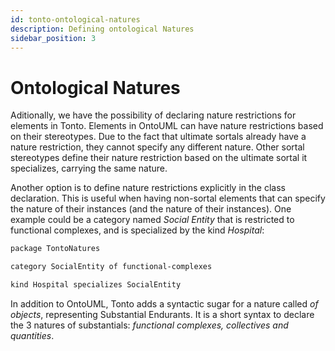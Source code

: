```yaml
---
id: tonto-ontological-natures
description: Defining ontological Natures
sidebar_position: 3
---
```


# Ontological Natures

Aditionally, we have the possibility of declaring nature restrictions for elements in Tonto. Elements in OntoUML can have nature restrictions based on their stereotypes.
Due to the fact that ultimate sortals already have a nature restriction, they cannot specify any different nature. Other sortal stereotypes define their nature restriction based on the ultimate sortal it specializes, carrying the same nature.

Another option is to define nature restrictions explicitly in the class declaration.  This is useful when having non-sortal elements that can specify the nature of their instances (and the nature of their instances). One example could be a category named *Social Entity* that is restricted to functional complexes, and is specialized by the kind *Hospital*:

```bash
package TontoNatures

category SocialEntity of functional-complexes

kind Hospital specializes SocialEntity
```

In addition to OntoUML, Tonto adds a syntactic sugar for a nature called *of objects*, representing Substantial Endurants. It is a short syntax to declare the 3 natures of substantials: *functional complexes, collectives and quantities*.
